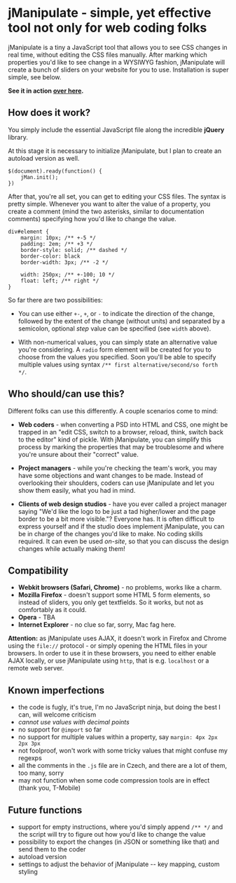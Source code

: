jManipulate - simple, yet effective tool not only for web coding folks
===

jManipulate is a tiny a JavaScript tool that allows you to see CSS changes in real time, without editing the CSS files manually. After marking which properties you'd like to see change in a WYSIWYG fashion, jManipulate will create a bunch of sliders on your website for you to use. Installation is super simple, see below.

**See it in action [over here](http://dl.dropbox.com/u/5758323/jManipulate/first.html).**

How does it work?
---

You simply include the essential JavaScript file along the incredible **jQuery** library.
	<script src='/js/jquery-1.5.2.min.js'></script>
	<script src='/js/jman.js'></script>

At this stage it is necessary to initialize jManipulate, but I plan to create an autoload version as well.
	
	$(document).ready(function() {
		jMan.init();
	})

After that, you're all set, you can get to editing your CSS files. The syntax is pretty simple. Whenever you want to alter the value of a property, you create a comment (mind the two asterisks, similar to documentation comments) specifying how you'd like to change the value.

	div#element {
		margin: 10px; /** +-5 */
		padding: 2em; /** +3 */
		border-style: solid; /** dashed */
		border-color: black
		border-width: 3px; /** -2 */
		
		width: 250px; /** +-100; 10 */
		float: left; /** right */
	}

So far there are two possibilities:

- You can use either `+-`, `+`, or `-` to indicate the direction of the change, followed by the extent of the change (without units) and separated by a semicolon, optional *step* value can be specified (see `width` above).

- With non-numerical values, you can simply state an alternative value you're considering. A `radio` form element will be created for you to choose from the values you specified. Soon you'll be able to specify multiple values using syntax `/** first alternative/second/so forth */`.

Who should/can use this?
---

Different folks can use this differently. A couple scenarios come to mind:

- **Web coders** - when converting a PSD into HTML and CSS, one might be trapped in an "edit CSS, switch to a browser, reload, think, switch back to the editor" kind of pickle. With jManipulate, you can simplify this process by marking the properties that may be troublesome and where you're unsure about their "correct" value.

- **Project managers** - while you're checking the team's work, you may have some objections and want changes to be made. Instead of overlooking their shoulders, coders can use jManipulate and let you show them easily, what you had in mind.

- **Clients of web design studios** - have you ever called a project manager saying "We'd like the logo to be just a tad higher/lower and the page border to be a bit more visible."? Everyone has. It is often difficult to express yourself and if the studio does implement jManipulate, you can be in charge of the changes you'd like to make. No coding skills required.
It can even be used *on-site*, so that you can discuss the design changes while actually making them!

Compatibility
---

- **Webkit browsers (Safari, Chrome)** - no problems, works like a charm.
- **Mozilla Firefox** - doesn't support some HTML 5 form elements, so instead of sliders, you only get textfields. So it works, but not as comfortably as it could.
- **Opera** - TBA
- **Internet Explorer** - no clue so far, sorry, Mac fag here.

**Attention:** as jManipulate uses AJAX, it doesn't work in Firefox and Chrome using the `file://` protocol - or simply opening the HTML files in your browsers. In order to use it in these browsers, you need to either enable AJAX locally, or use jManipulate using `http`, that is e.g. `localhost` or a remote web server.

Known imperfections
---

- the code is fugly, it's true, I'm no JavaScript ninja, but doing the best I can, will welcome criticism
- *cannot use values with decimal points*
- no support for `@import` so far
- no support for multiple values within a property, say `margin: 4px 2px 2px 3px`
- not foolproof, won't work with some tricky values that might confuse my regexps
- all the comments in the `.js` file are in Czech, and there are a lot of them, too many, sorry
- may not function when some code compression tools are in effect (thank you, T-Mobile)

Future functions
---

- support for empty instructions, where you'd simply append `/** */` and the script will try to figure out how you'd like to change the value
- possibility to export the changes (in JSON or something like that) and send them to the coder
- autoload version
- settings to adjust the behavior of jManipulate -- key mapping, custom styling